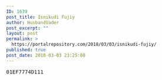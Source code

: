 ```yaml
---
ID: 1639
post_title: Isnikudi Fujiy
author: HusbandVader
post_excerpt: ""
layout: post
permalink: >
  https://portalrepository.com/2018/03/03/isnikudi-fujiy/
published: true
post_date: 2018-03-03 23:25:08
---
```

<pre>01EF7774D111</pre>